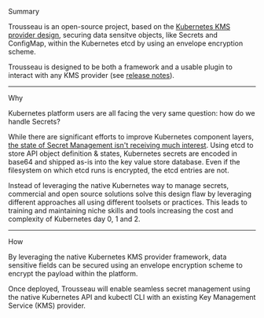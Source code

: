 
Summary   

Trousseau is an open-source project, based on the [Kubernetes KMS provider design](https://kubernetes.io/docs/tasks/administer-cluster/kms-provider/), securing data sensitve objects, like Secrets and ConfigMap, within the Kubernetes etcd by using an envelope encryption scheme.   

Trousseau is designed to be both a framework and a usable plugin to interact with any KMS provider (see [release notes](release_notes.md)).

--- 
Why   

Kubernetes platform users are all facing the very same question: how do we handle Secrets?

While there are significant efforts to improve Kubernetes component layers, [the state of Secret Management isn't receiving much interest](https://archive.fosdem.org/2021/schedule/event/kubernetes_secret_management/). Using etcd to store API object definition & states, Kubernetes secrets are encoded in base64 and shipped as-is into the key value store database. Even if the filesystem on which etcd runs is encrypted, the etcd entries are not.

Instead of leveraging the native Kubernetes way to manage secrets, commercial and open source solutions solve this design flaw by leveraging different approaches all using different toolsets or practices. This leads to training and maintaining niche skills and tools increasing the cost and complexity of Kubernetes day 0, 1 and 2.

---
How   

By leveraging the native Kubernetes KMS provider framework, data sensitive fields can be secured using an envelope encryption scheme to encrypt the payload within the platform. 

Once deployed, Trousseau will enable seamless secret management using the native Kubernetes API and kubectl CLI with an existing Key Management Service (KMS) provider.
